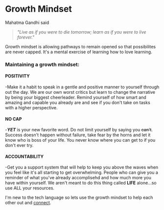 # **Growth Mindset**

Mahatma Gandhi said 
> *"Live as if you were to die tomorrow; learn as if you were to live forever."* 

Growth mindset is allowing pathways to remain opened so that possibilites are never capped. It's a mental exercise of learning how to love learning. 

### **Maintaining a growth mindset:**

#### POSITIVITY
-Make it a habit to speak in a gentle and positive manner to yourself through out the day. We are our own worst critics but learn to change the narrative by being your biggest cheerleader. Remind yourself of how smart and amazing and capable you already are and see if you don't take on tasks with a higher perspective. 
#### NO CAP 
-***YET*** is your new favorite word. Do not limit yourself by saying you ~~can't~~. Success doesn't happen without failure, take fear by the horns and let it know who is boss of your life. You never know where you can get to if you don't ever try.
#### ACCOUNTABILITY
-Get you a support system that will help to keep you above the waves when you feel like it's all starting to get overwhelming. People who can give you a reminder of what you've already accomplisehd and how much more you have within yourself. We aren't meant to do this thing called **LIFE** alone...so use ALL your resources. 


I'm new to the tech language so lets use the growth mindset to help each other out and [connect](https://github.com/rtruneh).


